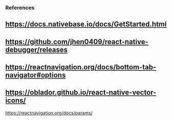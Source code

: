 ### References

## https://docs.nativebase.io/docs/GetStarted.html
## https://github.com/jhen0409/react-native-debugger/releases
## https://reactnavigation.org/docs/bottom-tab-navigator#options
## https://oblador.github.io/react-native-vector-icons/
https://reactnavigation.org/docs/params/
